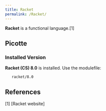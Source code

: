 ```yaml
---
title: Racket
permalink: /Racket/
---
```


**Racket** is a functional language.[1]

Picotte
-------

### Installed Version

**Racket (CS) 8.0** is installed. Use the modulefile:

`   racket/8.0`

References
----------

<references/>

[1] \[Racket website\]